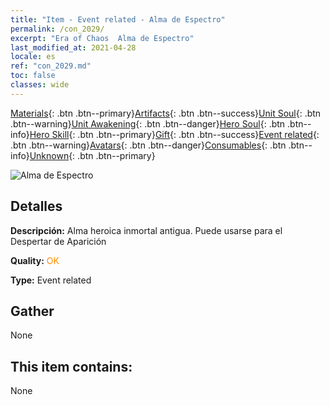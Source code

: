 ```yaml
---
title: "Item - Event related - Alma de Espectro"
permalink: /con_2029/
excerpt: "Era of Chaos  Alma de Espectro"
last_modified_at: 2021-04-28
locale: es
ref: "con_2029.md"
toc: false
classes: wide
---
```

 [Materials](/ItemsES/){: .btn .btn--primary}[Artifacts](/ItemsES/Artifacts/){: .btn .btn--success}[Unit Soul](/ItemsES/UnitSoul/){: .btn .btn--warning}[Unit Awakening](/ItemsES/UnitAwakening/){: .btn .btn--danger}[Hero Soul](/ItemsES/HeroSoul/){: .btn .btn--info}[Hero Skill](/ItemsES/HeroSkill/){: .btn .btn--primary}[Gift](/ItemsES/Gift/){: .btn .btn--success}[Event related](/ItemsES/Events/){: .btn .btn--warning}[Avatars](/ItemsES/Avatars/){: .btn .btn--danger}[Consumables](/ItemsES/Consumables/){: .btn .btn--info}[Unknown](/ItemsES/Unknown/){: .btn .btn--primary}

 ![Alma de Espectro](/images/t/juexing_303.png)

## Detalles
 **Descripción:** Alma heroica inmortal antigua. Puede usarse para el Despertar de Aparición

 **Quality:** <span style="color: #FF8C00">OK</span>

 **Type:** Event related

## Gather

  None

## This item contains:

  None

